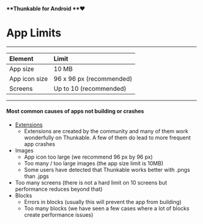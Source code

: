 #### **Thunkable for Android **❤

# App Limits

---

| Element | Limit |
| :--- | :--- |
| App size | 10 MB |
| App icon size | 96 x 96 px \(recommended\) |
| Screens | Up to 10 \(recommended\) |

---

#### Most common causes of apps not building or crashes

* [Extensions](/Android/extensions.md)
  * Extensions are created by the community and many of them work wonderfully on Thunkable.  A few of them do lead to more frequent app crashes
* Images
  * App icon too large \(we recommend 96 px by 96 px\)
  * Too many / too large images \(the app size limit is 10MB\)
  * Some users have detected that Thunkable works better with .pngs than .jpgs
* Too many screens \(there is not a hard limit on 10 screens but performance reduces beyond that\)
* Blocks
  * Errors in blocks \(usually this will prevent the app from building\)
  * Too many blocks \(we have seen a few cases where a lot of blocks create performance issues\)



